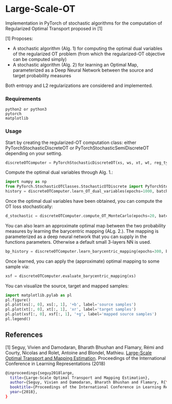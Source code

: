 # Large-Scale-OT

Implementation in PyTorch of stochastic algorithms for the computation of Regularized Optimal Transport proposed in [1]

[1] Proposes:
 - A stochastic algorithm (Alg. 1) for computing the optimal dual variables of the regularized OT problem (from which the regularized-OT objective can be computed simply)
 - A stochastic algorithm (Alg. 2) for learning an Optimal Map, parameterized as a Deep Neural Network between the source and target probability measures
 
 Both entropy and L2 regularizations are considered and implemented.


### Requirements
```
python2 or python3
pytorch
matplotlib
```

### Usage
Start by creating the regularized-OT computation class: either PyTorchStochasticDiscreteOT or PyTorchStochasticSemiDiscreteOT depending on your setting. 
``` python
discreteOTComputer = PyTorchStochasticDiscreteOT(xs, ws, xt, wt, reg_type, reg_val, device_type=device_type, device_index=device_index)
```
Compute the optimal dual variables through Alg. 1.:
``` python
import numpy as np
from PyTorch.StochasticOTClasses.StochasticOTDiscrete import PyTorchStochasticDiscreteOT
history = discreteOTComputer.learn_OT_dual_variables(epochs=1000, batch_size=50, lr=0.0005)
```
Once the optimal dual variables have been obtained, you can compute the OT loss stochastically:
``` python
d_stochastic = discreteOTComputer.compute_OT_MonteCarlo(epochs=20, batch_size=50)
``` 
You can also learn an approximate optimal map between the two probability measures by learning the barycentric mapping (ALg. 2.). The mapping is parameterized as a deep neural network that you can supply in the functions parameters. Otherwise a default small 3-layers NN is used.
``` python
bp_history = discreteOTComputer.learn_barycentric_mapping(epochs=300, batch_size=50, lr=0.000002)
``` 
Once learned, you can apply the (approximate) optimal mapping to some sample via:
``` python
xsf = discreteOTComputer.evaluate_barycentric_mapping(xs)
``` 
You can visualize the source, target and mapped samples:
``` python
import matplotlib.pylab as pl
pl.figure()
pl.plot(xs[:, 0], xs[:, 1], '+b', label='source samples')
pl.plot(xt[:, 0], xt[:, 1], 'xr', label='target samples')
pl.plot(xsf[:, 0], xsf[:, 1], '+g', label='mapped source samples')
pl.legend()
``` 
 
## References

[1] Seguy, Vivien and Damodaran, Bharath Bhushan and Flamary, Rémi and Courty, Nicolas and Rolet, Antoine and Blondel, Mathieu. [Large-Scale Optimal Transport and Mapping Estimation](https://arxiv.org/abs/1711.02283). Proceedings of the International Conference in Learning Representations (2018)



```bash
@inproceedings{seguy2018large,
  title={Large-Scale Optimal Transport and Mapping Estimation},
  author={Seguy, Vivien and Damodaran, Bharath Bhushan and Flamary, R{\'e}mi and Courty, Nicolas and Rolet, Antoine and Blondel, Mathieu},
  booktitle={Proceedings of the International Conference in Learning Representations},
  year={2018},
}
```







